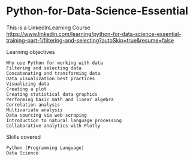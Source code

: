# Python-for-Data-Science-Essential
This is a LinkedInLearning Course
 https://www.linkedin.com/learning/python-for-data-science-essential-training-part-1/filtering-and-selecting?autoSkip=true&resume=false
 
Learning objectives

    Why use Python for working with data
    Filtering and selecting data
    Concatenating and transforming data
    Data visualization best practices
    Visualizing data
    Creating a plot
    Creating statistical data graphics
    Performing basic math and linear algebra
    Correlation analysis
    Multivariate analysis
    Data sourcing via web scraping
    Introduction to natural language processing
    Collaborative analytics with Plotly

Skills covered

    Python (Programming Language)
    Data Science

